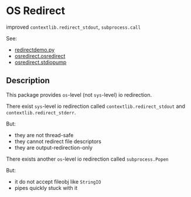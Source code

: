 # OS Redirect

improved `contextlib.redirect_stdout`, `subprocess.call`

See:
- [redirectdemo.py](redirectdemo.py)
- [osredirect.osredirect](osredirect/osredirect/osredirect.py)
- [osredirect.stdiopump](osredirect/osredirect/stdiopump.py)

## Description

This package provides `os`-level (not `sys`-level) io redirection.

There exist `sys`-level io redirection called
`contextlib.redirect_stdout` and `contextlib.redirect_stderr`.

But:
- they are not thread-safe
- they cannot redirect file descriptors
- they are output-redirection-only

There exists another `os`-level io redirection called `subprocess.Popen`

But:
- it do not accept fileobj like `StringIO`
- pipes quickly stuck with it
